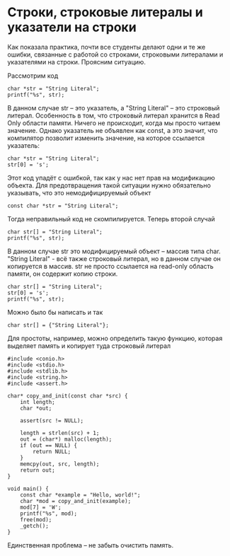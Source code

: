# Строки, строковые литералы и указатели на строки

Как показала практика, почти все студенты делают одни и те же ошибки, связанные с работой со 
строками, строковыми литералами и указателями на строки. Проясним  ситуацию.

Рассмотрим код

```
char *str = "String Literal";
printf("%s", str);
```

В данном случае str – это указатель, а "String Literal" – это строковый литерал. Особенность в том, что 
строковый литерал хранится в Read Only области памяти. Ничего не происходит, когда мы просто читаем значение. Однако указатель не объявлен 
как const, а это значит, что компилятор позволит изменить значение, на которое ссылается указатель:

```
char *str = "String Literal";
str[0] = 's';
```

Этот код упадёт с ошибкой, так как у нас нет прав на модификацию объекта. Для предотвращения такой ситуации нужно обязательно указывать, 
что это немодифицируемый объект

```
const char *str = "String Literal";
```

Тогда неправильный код не скомпилируется. Теперь второй случай

```
char str[] = "String Literal";
printf("%s", str);
```

В данном случае str это модифицируемый объект – массив типа char. "String Literal" - всё также строковый литерал, но в данном случае он 
копируется в массив. str не просто ссылается на read-only область памяти, он содержит копию строки.

```
char str[] = "String Literal";
str[0] = 's';
printf("%s", str);
```

Можно было бы написать и так

```
char str[] = {"String Literal"};
```

Для простоты, например, можно определить такую функцию, которая выделяет память и копирует туда строковый литерал

```
#include <conio.h>
#include <stdio.h>
#include <stdlib.h>
#include <string.h>
#include <assert.h>

char* copy_and_init(const char *src) {
	int length;
	char *out;

	assert(src != NULL);

	length = strlen(src) + 1;
	out = (char*) malloc(length);
	if (out == NULL) {
		return NULL;
	}
	memcpy(out, src, length);
	return out;
}

void main() {
	const char *example = "Hello, world!";
	char *mod = copy_and_init(example);
	mod[7] = 'W';
	printf("%s", mod);
	free(mod);
	_getch();
}
```

Единственная проблема – не забыть очистить память.

